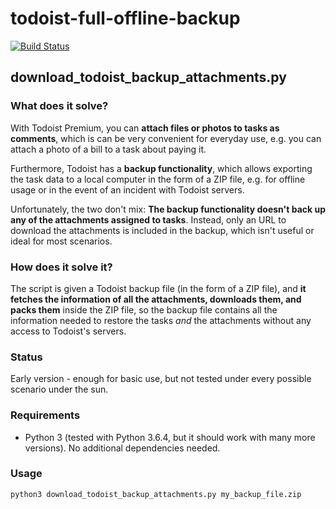 # todoist-full-offline-backup

[![Build Status](https://travis-ci.org/joanbm/todoist-full-offline-backup.svg?branch=master)](https://travis-ci.org/joanbm/todoist-full-offline-backup)

## download_todoist_backup_attachments.py

### What does it solve?

With Todoist Premium, you can **attach files or photos to tasks as comments**, which is can be very convenient for everyday use, e.g. you can attach a photo of a bill to a task about paying it.

Furthermore, Todoist has a **backup functionality**, which allows exporting the task data to a local computer in the form of a ZIP file, e.g. for offline usage or in the event of an incident with Todoist servers.

Unfortunately, the two don't mix: **The backup functionality doesn't back up any of the attachments assigned to tasks**. Instead, only an URL to download the attachments is included in the backup, which isn't useful or ideal for most scenarios.

### How does it solve it?

The script is given a Todoist backup file (in the form of a ZIP file), and **it fetches the information of all the attachments, downloads them, and packs them** inside the ZIP file, so the backup file contains all the information needed to restore the tasks *and* the attachments without any access to Todoist's servers.

### Status

Early version - enough for basic use, but not tested under every possible scenario under the sun.

### Requirements

* Python 3 (tested with Python 3.6.4, but it should work with many more versions). No additional dependencies needed.

### Usage
``python3 download_todoist_backup_attachments.py my_backup_file.zip``